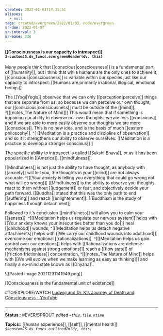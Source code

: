 ```yaml
---
created: 2022-01-03T14:35:51 
aliases:
  - null
tags: created/evergreen/2022/01/03, node/evergreen
sr-due: 2022-01-07
sr-interval: 3
sr-ease: 230
---
```


#### [[Consciousness is our capacity to introspect]] `$=customJS.dv_funcs.evergreenHeader(dv, this)`

Many people think that [[conscious|consciousness]] is a fundamental part of [[humanity]], but I think that while humans are the only ones to achieve it, [[conscious|consciousness]] is variable within our species just like our capacity to introspect: [[Humans are primarily irrational, illogical, emotional beings]]

The [[Yogi|Yogis]] observed that we can only [[perception|perceive]] things that are separate from us, so because we can perceive our own thought, our [[conscious|consciousness]] must be outside of the [[mind]].
^[[[notes_The Nature of Mind]]]
This would mean that if something is impairing our ability to observe our own thoughts, we are less [[conscious]] and if we are able to more easily observe our thoughts we are more [[conscious]].
This is no new idea, and is the basis of much [[eastern philosophy]].
^[
[[Meditation is a practice and discipline of observation]]
and so it
it strengthens our ability to observe ourselves:
[[Meditation is a practice to develop a stronger conscious]]
]

The specific ability to introspect is called [[Sakshi Bhava]], or as it has been popularized in [[America]], [[mindfulness]]. 

[[Mindfulness]] is not just the ability to have thought, as anybody with [[anxiety]] will tell you, the thoughts in your [[mind]] are not always accurate.
^[[[Your anxiety is telling you everything that could go wrong not what will go wrong]]]
[[Mindfulness]] is the ability to observe you thoughts, react to them without [[judgement]] or fear, and objectively decide your path forward.
[[Buddha]] stated that this was the only path to end [[suffering]] and reach [[enlightenment]]:
[[Buddhism is the study of happiness through detachment]]

Followed to it's conclusion [[mindfulness]] will allow you to calm your [[senses]],
^[[[Meditation helps us regulate our nervous system]] helps with [[Your anxiety knows your insecurities better than you do]]]
heal [[childhood]] wounds,
^[[[Meditation helps us detach negative attachments]] helps with [[We carry our childhood wounds into adulthood]]]
overcome our emotional [[rationalizations]],
^[[[Meditation helps us gain control over our emotions]] helps with [[Rationalizations are defense-mechanisms against strong emotions]]]
reach a [[flow state]] of [[friction|frictionless]] concentration,
^[[[notes_The Nature of Mind]] helps with [[We will evolve when we make learning as easy as thinking]]]
and finally a no-mind state known as [[Dhyana]].

![[Pasted image 20211231141949.png]]

[[Consciousness is the fundamental unit of existence]]

#TO/EXPLORE/WATCH [Ludwig and Dr. K's Journey of Death and Consciousness - YouTube](https://youtu.be/CHzOedHm_kM?t=3214)

### <hr class="footnote"/>

**Status**:: #EVER/SPROUT 
*edited `=this.file.mtime`*

**Topics**:: [[human experience]], [[self]], [[mental health]]
*`$=customJS.dv_funcs.outlinedIn(dv, this)`*


